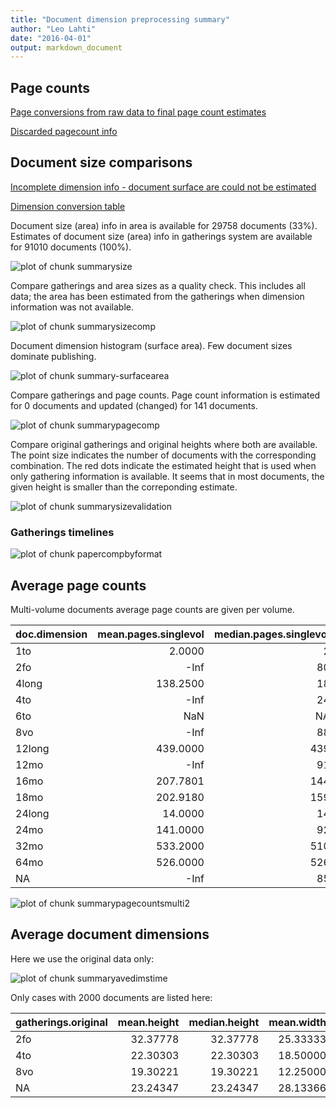 ```yaml
---
title: "Document dimension preprocessing summary"
author: "Leo Lahti"
date: "2016-04-01"
output: markdown_document
---
```



## Page counts

[Page conversions from raw data to final page count estimates](https://raw.githubusercontent.com/rOpenGov/estc/master/inst/examples/output.tables/pagecount_conversion_nontrivial.csv)

<!--[Page conversions from raw data to final page count estimates with volume info](https://raw.githubusercontent.com/rOpenGov/estc/master/inst/examples/output.tables/page_conversion_table_full.csv)-->

[Discarded pagecount info](https://raw.githubusercontent.com/rOpenGov/estc/master/inst/examples/output.tables/pagecount_discarded.csv)



## Document size comparisons

[Incomplete dimension info - document surface are could not be estimated](https://raw.githubusercontent.com/rOpenGov/estc/master/inst/examples/output.tables/physical_dimension_incomplete.csv)

[Dimension conversion table](https://raw.githubusercontent.com/rOpenGov/estc/master/inst/examples/output.tables/conversions_physical_dimension.csv)


<!--[Discarded dimension info](https://raw.githubusercontent.com/rOpenGov/estc/master/inst/examples/output.tables/dimensions_discarded.csv)-->

Document size (area) info in area is available for 29758 documents (33%). Estimates of document size (area) info in gatherings system are available for 91010 documents (100%). 

![plot of chunk summarysize](figure/summarysize-1.png)


Compare gatherings and area sizes as a quality check. This includes all data; the area has been estimated from the gatherings when dimension information was not available.

![plot of chunk summarysizecomp](figure/summarysizecomp-1.png)

Document dimension histogram (surface area). Few document sizes dominate publishing.

![plot of chunk summary-surfacearea](figure/summary-surfacearea-1.png)


Compare gatherings and page counts. Page count information is estimated for 0 documents and updated (changed) for 141 documents. 

![plot of chunk summarypagecomp](figure/summarypagecomp-1.png)

Compare original gatherings and original heights where both are available. The point size indicates the number of documents with the corresponding combination. The red dots indicate the estimated height that is used when only gathering information is available. It seems that in most documents, the given height is smaller than the correponding estimate.

![plot of chunk summarysizevalidation](figure/summarysizevalidation-1.png)

### Gatherings timelines

![plot of chunk papercompbyformat](figure/papercompbyformat-1.png)

## Average page counts 

Multi-volume documents average page counts are given per volume.


|doc.dimension | mean.pages.singlevol| median.pages.singlevol| n.singlevol| mean.pages.multivol| median.pages.multivol| n.multivol| mean.pages.issue| median.pages.issue| n.issue|
|:-------------|--------------------:|----------------------:|-----------:|-------------------:|---------------------:|----------:|----------------:|------------------:|-------:|
|1to           |               2.0000|                      2|          16|                  NA|                    NA|         NA|               NA|                 NA|      NA|
|2fo           |                 -Inf|                     80|        2835|           494.65000|                 519.5|         82|         22.88204|               24.0|     373|
|4long         |             138.2500|                     18|           4|                  NA|                    NA|         NA|         18.00000|               18.0|       2|
|4to           |                 -Inf|                     24|        7123|            85.51103|                  24.0|        139|         23.94809|               24.0|    4662|
|6to           |                  NaN|                     NA|           1|                  NA|                    NA|         NA|               NA|                 NA|      NA|
|8vo           |                 -Inf|                     88|        9072|           476.98370|                 503.0|        189|         26.04340|               26.0|    1152|
|12long        |             439.0000|                    439|           1|                  NA|                    NA|         NA|               NA|                 NA|      NA|
|12mo          |                 -Inf|                     91|        1127|           497.48000|                 503.0|         30|         24.33333|               24.0|     162|
|16mo          |             207.7801|                    144|         146|                  NA|                    NA|         NA|         21.35294|               16.0|      17|
|18mo          |             202.9180|                    159|          62|                  NA|                    NA|         NA|         29.00000|               32.0|       6|
|24long        |              14.0000|                     14|           1|                  NA|                    NA|         NA|         14.00000|               14.0|       1|
|24mo          |             141.0000|                     92|          21|                  NA|                    NA|         NA|         13.50000|               13.5|       2|
|32mo          |             533.2000|                    510|           5|                  NA|                    NA|         NA|               NA|                 NA|      NA|
|64mo          |             526.0000|                    526|           2|                  NA|                    NA|         NA|               NA|                 NA|      NA|
|NA            |                 -Inf|                     85|       70528|           483.56674|                 503.0|       1972|         22.82731|               22.0|    8715|


![plot of chunk summarypagecountsmulti2](figure/summarypagecountsmulti2-1.png)


## Average document dimensions 

Here we use the original data only:

![plot of chunk summaryavedimstime](figure/summaryavedimstime-1.png)




Only cases with 2000 documents are listed here:


|gatherings.original | mean.height| median.height| mean.width| median.width|    n|
|:-------------------|-----------:|-------------:|----------:|------------:|----:|
|2fo                 |    32.37778|      32.37778|   25.33333|     25.33333|  180|
|4to                 |    22.30303|      22.30303|   18.50000|     18.50000|  396|
|8vo                 |    19.30221|      19.30221|   12.25000|     12.25000|  498|
|NA                  |    23.24347|      23.24347|   28.13366|     28.13366| 9329|

